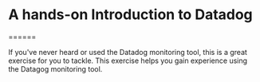 # A hands-on Introduction to Datadog
======

If you've never heard or used the Datadog monitoring tool, this is a great exercise for you to tackle. This exercise helps you gain experience using the Datagog monitoring tool. 
